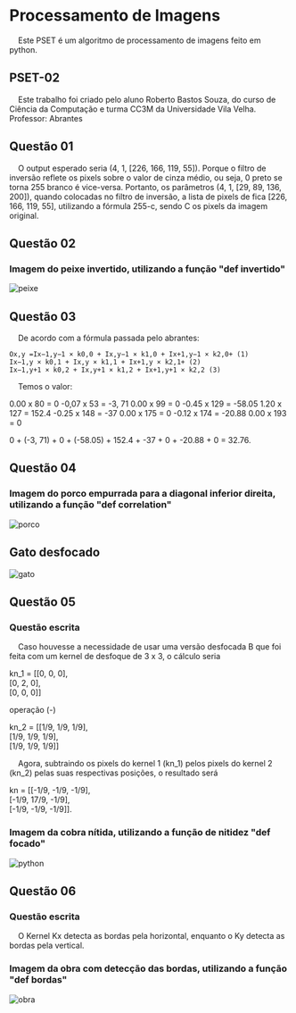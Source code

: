 # Processamento de Imagens
&nbsp; &nbsp; Este PSET é um algoritmo de processamento de imagens feito em python.

## PSET-02
&nbsp; &nbsp; Este trabalho foi criado pelo aluno Roberto Bastos Souza, do curso de Ciência da Computação e turma CC3M da Universidade Vila Velha.
Professor: Abrantes

## Questão 01
&nbsp; &nbsp; O output esperado seria (4, 1, [226, 166, 119, 55]). Porque o filtro de inversão reflete os pixels sobre o valor de cinza médio, ou seja, 0 preto se torna 255 branco é vice-versa. Portanto, os parâmetros (4, 1, [29, 89, 136, 200]), quando colocadas no filtro de inversão, a lista de pixels de fica [226, 166, 119, 55], utilizando a fórmula 255-c, sendo C os pixels da imagem original.

## Questão 02
### Imagem do peixe invertido, utilizando a função "def invertido"
![peixe](https://user-images.githubusercontent.com/103335050/188286813-f38ab579-f87b-4120-907f-c4a5268588e7.png)


## Questão 03
&nbsp; &nbsp; De acordo com a fórmula passada pelo abrantes:

    Ox,y =Ix−1,y−1 × k0,0 + Ix,y−1 × k1,0 + Ix+1,y−1 × k2,0+ (1) 
    Ix−1,y × k0,1 + Ix,y × k1,1 + Ix+1,y × k2,1+ (2) 
    Ix−1,y+1 × k0,2 + Ix,y+1 × k1,2 + Ix+1,y+1 × k2,2 (3)

&nbsp; &nbsp; Temos o valor:

0.00 x 80 = 0
-0,07 x 53 = -3, 71
0.00 x 99 = 0
-0.45 x 129 = -58.05
1.20 x 127 = 152.4
-0.25 x 148 = -37
0.00 x 175 = 0
-0.12 x 174 = -20.88
0.00 x 193 = 0

0 + (-3, 71) + 0 + (-58.05) + 152.4 + -37 + 0 + -20.88 + 0 = 32.76.

## Questão 04
### Imagem do porco empurrada para a diagonal inferior direita, utilizando a função "def correlation"
![porco](https://user-images.githubusercontent.com/103335050/188286769-4a112d5d-97f6-48b1-96e0-6e77da612572.png)


## Gato desfocado
![gato](https://user-images.githubusercontent.com/103335050/188286781-42256b28-41a7-45db-8ebe-123f56fdb83c.png)


## Questão 05
### Questão escrita
&nbsp; &nbsp; Caso houvesse a necessidade de usar uma versão desfocada B que foi feita com um kernel de desfoque de 3 x 3, o cálculo seria

kn_1 = [[0, 0, 0],  
	      [0, 2, 0],  
	      [0, 0, 0]]
        
operação (-)
        
kn_2 = [[1/9, 1/9, 1/9],  
	      [1/9, 1/9, 1/9],  
	      [1/9, 1/9, 1/9]]
	           
&nbsp; &nbsp; Agora, subtraindo os pixels do kernel 1 (kn_1) pelos pixels do kernel 2 (kn_2) pelas suas respectivas posições, o resultado será 
 
 kn = [[-1/9, -1/9, -1/9],  
        [-1/9, 17/9, -1/9],  
        [-1/9, -1/9, -1/9]].
### Imagem da cobra nítida, utilizando a função de nitidez "def focado"
![python](https://user-images.githubusercontent.com/103335050/188286787-0c23e1b5-4ac2-48a4-8f03-492b4a458838.png)

## Questão 06
### Questão escrita
&nbsp; &nbsp; O Kernel Kx detecta as bordas pela horizontal, enquanto o Ky detecta as bordas pela vertical.

### Imagem da obra com detecção das bordas, utilizando a função "def bordas"
![obra](https://user-images.githubusercontent.com/103335050/188286817-7d03e458-4bdf-4abd-9ebb-cb6d26789506.png)


